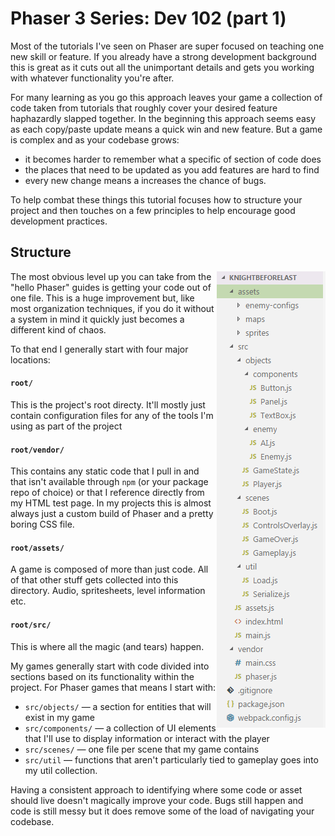 # Phaser 3 Series: Dev 102 (part 1)

Most of the tutorials I've seen on Phaser are super focused on teaching one
new skill or feature. If you already have a strong development background
this is great as it cuts out all the unimportant details and gets you working
with whatever functionality you're after.

For many learning as you go this approach leaves your game a collection of
code taken from tutorials that roughly cover your desired feature haphazardly
slapped together. In the beginning this approach seems easy as each copy/paste
update means a quick win and new feature.  But a game is complex and as your
codebase grows:

- it becomes harder to remember what a specific of section of code does
- the places that need to be updated as you add features are hard to find
- every new change means a increases the chance of bugs.

To help combat these things this tutorial focuses how to structure your project
and then touches on a few principles to help encourage good development
practices.

## Structure
<img align="right" src="assets/part1-1.png" />

The most obvious level up you can take from the "hello Phaser" guides is
getting your code out of one file. This is a huge improvement but, like most
organization techniques, if you do it without a system in mind it quickly just
becomes a different kind of chaos.

To that end I generally start with four major locations:

#### `root/`
This is the project's root directy. It'll mostly just contain configuration
files for any of the tools I'm using as part of the project

#### `root/vendor/`
This contains any static code that I pull in and that isn't available through
`npm` (or your package repo of choice) or that I reference directly from my
HTML test page. In my projects this is almost always just a custom build of
Phaser and a pretty boring CSS file.

#### `root/assets/`
A game is composed of more than just code. All of that other stuff gets
collected into this directory. Audio, spritesheets, level information etc.

#### `root/src/`
This is where all the magic (and tears) happen.

My games generally start with code divided into sections based on its
functionality within the project. For Phaser games that means I start with:

- `src/objects/` &mdash; a section for entities that will exist in my game
- `src/components/` &mdash; a collection of UI elements that I'll use to
  display information or interact with the player
- `src/scenes/` &mdash; one file per scene that my game contains
- `src/util` &mdash; functions that aren't particularly tied to gameplay goes
  into my util collection.

Having a consistent approach to identifying where some code or asset should
live doesn't magically improve your code. Bugs still happen and code is still
messy but it does remove some of the load of navigating your codebase.
